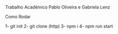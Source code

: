 Trabalho Acadêmico
Pablo Oliveira e Gabriela Lenz

Como Rodar

1- git init
2- git clone (http)
3- npm i
4- npm run start
